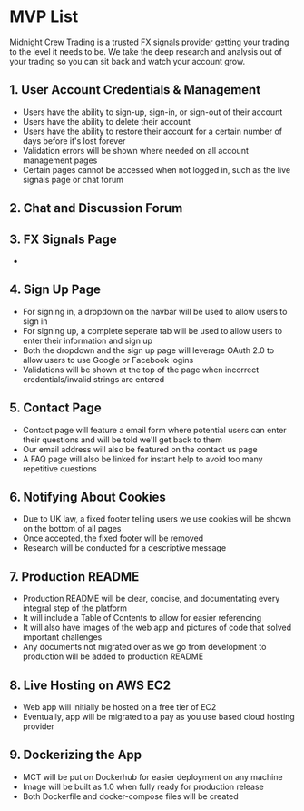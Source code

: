 # MVP List

Midnight Crew Trading is a trusted FX signals provider getting your trading to the level it needs to be. We take the deep research and analysis out of your trading so you can sit back and watch your account grow.

## 1. User Account Credentials & Management
* Users have the ability to sign-up, sign-in, or sign-out of their account
* Users have the ability to delete their account
* Users have the ability to restore their account for a certain number of days before it's lost forever
* Validation errors will be shown where needed on all account management pages
* Certain pages cannot be accessed when not logged in, such as the live signals page or chat forum

## 2. Chat and Discussion Forum

## 3. FX Signals Page
* 

## 4. Sign Up Page
* For signing in, a dropdown on the navbar will be used to allow users to sign in
* For signing up, a complete seperate tab will be used to allow users to enter their information and sign up
* Both the dropdown and the sign up page will leverage OAuth 2.0 to allow users to use Google or Facebook logins
* Validations will be shown at the top of the page when incorrect credentials/invalid strings are entered

## 5. Contact Page
* Contact page will feature a email form where potential users can enter their questions and will be told we'll get back to them
* Our email address will also be featured on the contact us page
* A FAQ page will also be linked for instant help to avoid too many repetitive questions

## 6. Notifying About Cookies
* Due to UK law, a fixed footer telling users we use cookies will be shown on the bottom of all pages
* Once accepted, the fixed footer will be removed
* Research will be conducted for a descriptive message

## 7. Production README
* Production README will be clear, concise, and documentating every integral step of the platform
* It will include a Table of Contents to allow for easier referencing
* It will also have images of the web app and pictures of code that solved important challenges
* Any documents not migrated over as we go from development to production will be added to production README

## 8. Live Hosting on AWS EC2
* Web app will initially be hosted on a free tier of EC2
* Eventually, app will be migrated to a pay as you use based cloud hosting provider

## 9. Dockerizing the App
* MCT will be put on Dockerhub for easier deployment on any machine
* Image will be built as 1.0 when fully ready for production release
* Both Dockerfile and docker-compose files will be created